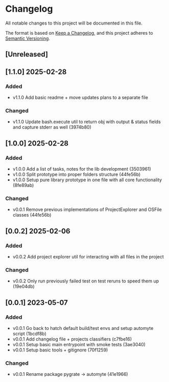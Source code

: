 # Changelog

All notable changes to this project will be documented in this file.

The format is based on [Keep a Changelog](https://keepachangelog.com/en/1.1.0/),
and this project adheres to [Semantic Versioning](https://semver.org/spec/v2.0.0.html).

## [Unreleased]

## [1.1.0] 2025-02-28

### Added

- v1.1.0 Add basic readme + move updates plans to a separate file

### Changed

- v1.1.0 Update bash.execute util to return obj with output & status fields and capture stderr as well (3974b80)

## [1.0.0] 2025-02-28

### Added

- v1.0.0 Add a list of tasks, notes for the lib development (3503961)
- v1.0.0 Split prototype into proper folders structure (44fe56b)
- v1.0.0 Setup pure library prototype in one file with all core functionality (8fe89ab)

### Changed

- v0.0.1 Remove previous implementations of ProjectExplorer and OSFile classes (44fe56b)

## [0.0.2] 2025-02-06

### Added
- v0.0.2 Add project explorer util for interacting with all files in the project

### Changed
- v0.0.2 Only run previously failed test on test reruns to speed them up (19e04db)

## [0.0.1] 2023-05-07

### Added
- v0.0.1 Go back to hatch default build/test envs and setup automyte script (1bcdf8b)
- v0.0.1 Add changelog file + projects classifiers (c7fbe16)
- v0.0.1 Setup basic main entrypoint with smoke tests (3ae3040)
- v0.0.1 Setup basic tools + gitignore (70f1259)

### Changed
- v0.0.1 Rename package pygrate -> automyte (41e1966)

